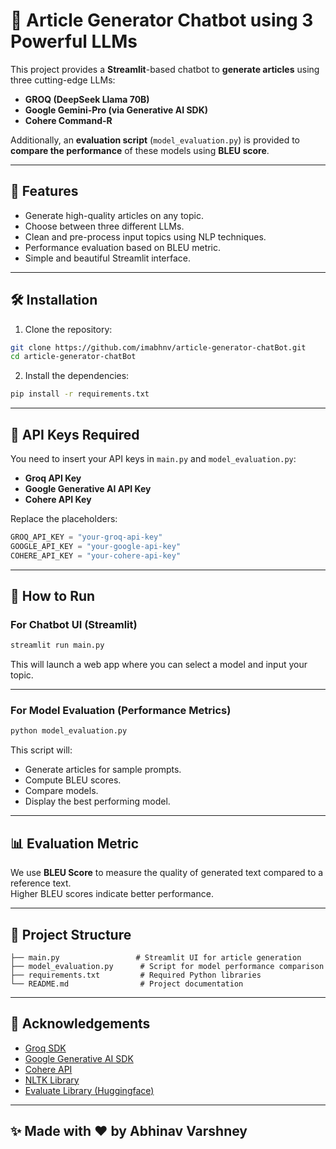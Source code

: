 
# 📝 Article Generator Chatbot using 3 Powerful LLMs

This project provides a **Streamlit**-based chatbot to **generate articles** using three cutting-edge LLMs:

- **GROQ (DeepSeek Llama 70B)**
- **Google Gemini-Pro (via Generative AI SDK)**
- **Cohere Command-R**

Additionally, an **evaluation script** (`model_evaluation.py`) is provided to **compare the performance** of these models using **BLEU score**.

---

## 🚀 Features

- Generate high-quality articles on any topic.
- Choose between three different LLMs.
- Clean and pre-process input topics using NLP techniques.
- Performance evaluation based on BLEU metric.
- Simple and beautiful Streamlit interface.

---

## 🛠️ Installation

1. Clone the repository:

```bash
git clone https://github.com/imabhnv/article-generator-chatBot.git
cd article-generator-chatBot
```

2. Install the dependencies:

```bash
pip install -r requirements.txt
```

---

## 🔑 API Keys Required

You need to insert your API keys in `main.py` and `model_evaluation.py`:

- **Groq API Key**
- **Google Generative AI API Key**
- **Cohere API Key**

Replace the placeholders:

```python
GROQ_API_KEY = "your-groq-api-key"
GOOGLE_API_KEY = "your-google-api-key"
COHERE_API_KEY = "your-cohere-api-key"
```

---

## 📜 How to Run

### For Chatbot UI (Streamlit)

```bash
streamlit run main.py
```

This will launch a web app where you can select a model and input your topic.

---

### For Model Evaluation (Performance Metrics)

```bash
python model_evaluation.py
```

This script will:
- Generate articles for sample prompts.
- Compute BLEU scores.
- Compare models.
- Display the best performing model.

---

## 📊 Evaluation Metric

We use **BLEU Score** to measure the quality of generated text compared to a reference text.  
Higher BLEU scores indicate better performance.

---

## 📂 Project Structure

```
├── main.py                 # Streamlit UI for article generation
├── model_evaluation.py      # Script for model performance comparison
├── requirements.txt         # Required Python libraries
└── README.md                # Project documentation
```

---

## 🙌 Acknowledgements

- [Groq SDK](https://groq.com/)
- [Google Generative AI SDK](https://ai.google.dev/)
- [Cohere API](https://cohere.com/)
- [NLTK Library](https://www.nltk.org/)
- [Evaluate Library (Huggingface)](https://huggingface.co/docs/evaluate/index)

---

## ✨ Made with ❤️ by Abhinav Varshney